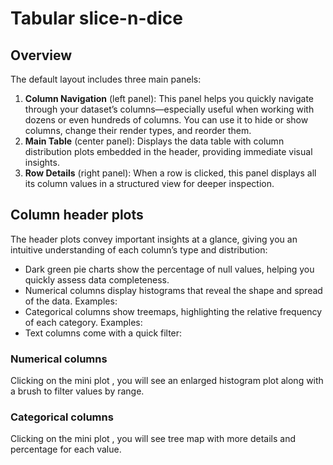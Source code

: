 # Tabular slice-n-dice

## Overview
<ThemedImage src="/images/table/overview.jpg" />

The default layout includes three main panels:

1.	**Column Navigation** (left panel): This panel helps you quickly navigate through your dataset’s columns—especially useful when working with dozens or even hundreds of columns. You can use it to hide or show columns, change their render types, and reorder them.
2.	**Main Table** (center panel): Displays the data table with column distribution plots embedded in the header, providing immediate visual insights.
3.	**Row Details** (right panel): When a row is clicked, this panel displays all its column values in a structured view for deeper inspection.


## Column header plots

The header plots convey important insights at a glance, giving you an intuitive understanding of each column’s type and distribution:

- Dark green pie charts show the percentage of null values, helping you quickly assess data completeness.
- Numerical columns display histograms that reveal the shape and spread of the data.
Examples: <ThemedImage src="/images/table/header_stats_iou.jpg" imageClass="inline" /><ThemedImage src="/images/table/header_stats_confidence.jpg" imageClass="inline" />
- Categorical columns show treemaps, highlighting the relative frequency of each category.
Examples: <ThemedImage src="/images/table/header_stats_match_type.jpg" imageClass="inline" /><ThemedImage src="/images/table/header_stats_category_name.jpg" imageClass="inline" />
- Text columns come with a quick filter: <ThemedImage src="/images/table/header_stats_filename.jpg" imageClass="inline" />


### Numerical columns

Clicking on the mini plot <ThemedImage src="/images/table/header_stats_confidence.jpg" imageClass="inline" />, you will see an enlarged histogram plot along with a brush to filter values by range.

<ThemedImage src="/images/table/header_stats_card_confidence.jpg" />

### Categorical columns
Clicking on the mini plot <ThemedImage src="/images/table/header_stats_category_name.jpg" imageClass="inline" />, you will see tree map with more details and percentage for each value.

<ThemedImage src="/images/table/header_stats_card_category_name.jpg" />
